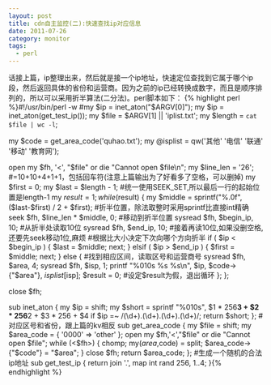 ```yaml
---
layout: post
title: cdn自主监控(二):快速查找ip对应信息
date: 2011-07-26
category: monitor
tags:
  - perl
---
```


话接上篇，ip整理出来，然后就是接一个ip地址，快速定位查找到它属于哪个ip段，然后返回具体的省份和运营商。因为之前的ip已经转换成数字，而且是顺序排列的，所以可以采用折半算法(二分法)。perl脚本如下：
{% highlight perl %}#!/usr/bin/perl -w
#my $ip = inet_aton("$ARGV[0]");
my $ip = inet_aton(get_test_ip());
my $file = $ARGV[1] || 'iplist.txt';
my $length = `cat $file | wc -l`;

my $code = get_area_code('quhao.txt');
my @isplist = qw('其他' '电信' '联通' '移动' '教育网');

open my $fh, '<', "$file" or die "Cannot open $file\n";
my $line_len = '26';                       #=10+10+4+1+1，包括回车符(注意上篇输出为了好看多了空格，可以删掉) 
my $first = 0;
my $last = $length - 1;                    #统一使用SEEK_SET,所以最后一行的起始位置是length-1 
my $result = 1;
while ($result) {
    my $middle = sprintf("%.0f",($last-$first) / 2 + $first);    #折半位置，除法取整时采用sprintf比直接int精确
    seek $fh, $line_len * $middle, 0;                            #移动到折半位置 
    sysread $fh, $begin_ip, 10;                                  #从折半处读取10位 
    sysread $fh, $end_ip, 10;                                    #接着再读10位,如果没删空格,还要先seek移动1位,麻烦 
    #根据比大小决定下次向哪个方向折半
    if ( $ip < $begin_ip ) {
        $last = $middle;
        next;
    } elsif ( $ip > $end_ip ) {
        $first = $middle;
        next;
    } else {
    #找到相应区间，读取区号和运营商号
        sysread $fh, $area, 4;
        sysread $fh, $isp, 1;
        printf "%010s %s %s\n", $ip, $code->{"$area"}, $isplist[$isp];
        $result = 0;                                             #设定$result为假，退出循环 
    };
};

close $fh;

sub inet_aton {
    my $ip = shift;
    my $short = sprintf "%010s", $1 * 256**3 + $2 * 256**2 + $3 * 256 + $4 if $ip =~ /(\d+)\.(\d+)\.(\d+)\.(\d+)/;
    return $short;
};
#对应区号和省份，跟上篇的kv相反
sub get_area_code {
    my $file = shift;
    my $area_code = { '0000' => 'other' };
    open my $fh,'<',"$file" or die "Cannot open $file";
    while (<$fh>) {
	chomp;
        my($area,$code) = split;
	$area_code->{"$code"} = "$area";
    }
    close $fh;
    return $area_code;
};
#生成一个随机的合法ip地址
sub get_test_ip {
    return join '.', map int rand 256, 1..4;
}{% endhighlight %}

